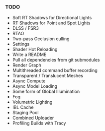 ### TODO

* Soft RT Shadows for Directional Lights
* RT Shadows for Point and Spot Lights
* DLSS / FSR3
* RTAO
* Two-pass Occlusion culling
* Settings
* Shader Hot Reloading
* Write a README
* Pull all dependencies from git submodules
* Render Graph
* Multithreaded command buffer recording
* Transparent / Translucent Meshes
* Async Compute
* Async Model Loading
* Some form of Global Illumination
* Fog
* Volumetric Lighting
* IBL Cache
* Staging Pool
* Combined Uploader
* Profiling Builds with Tracy